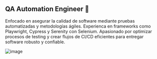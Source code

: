 
## QA Automation Engineer 🎯 
Enfocado en asegurar la calidad de software mediante pruebas automatizadas y metodologías ágiles. Experienca en frameworks como Playwright, Cypress y Serenity con Selenium. Apasionado por optimizar procesos de testing y crear flujos de CI/CD eficientes para entregar software robusto y confiable.

![image](https://github.com/user-attachments/assets/76535a24-6096-4ea8-bf69-5584f9382b7b)







